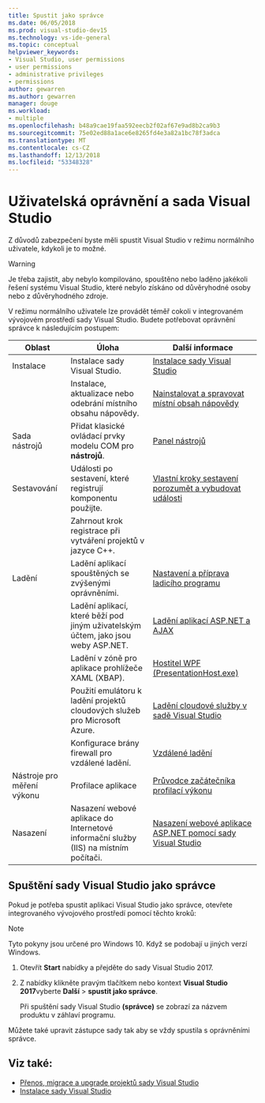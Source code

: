```yaml
---
title: Spustit jako správce
ms.date: 06/05/2018
ms.prod: visual-studio-dev15
ms.technology: vs-ide-general
ms.topic: conceptual
helpviewer_keywords:
- Visual Studio, user permissions
- user permissions
- administrative privileges
- permissions
author: gewarren
ms.author: gewarren
manager: douge
ms.workload:
- multiple
ms.openlocfilehash: b48a9cae19faa592eecb2f02af67e9ad8b2ca9b3
ms.sourcegitcommit: 75e02ed88a1ace6e8265fd4e3a82a1bc78f3adca
ms.translationtype: MT
ms.contentlocale: cs-CZ
ms.lasthandoff: 12/13/2018
ms.locfileid: "53348328"
---
```

# <a name="user-permissions-and-visual-studio"></a>Uživatelská oprávnění a sada Visual Studio

Z důvodů zabezpečení byste měli spustit Visual Studio v režimu normálního uživatele, kdykoli je to možné.

> [!WARNING]
> Je třeba zajistit, aby nebylo kompilováno, spouštěno nebo laděno jakékoli řešení systému Visual Studio, které nebylo získáno od důvěryhodné osoby nebo z důvěryhodného zdroje.

V režimu normálního uživatele lze provádět téměř cokoli v integrovaném vývojovém prostředí sady Visual Studio. Budete potřebovat oprávnění správce k následujícím postupem:

|Oblast|Úloha|Další informace|
|----------|----------| - |
|Instalace|Instalace sady Visual Studio.|[Instalace sady Visual Studio](../install/install-visual-studio.md)|
||Instalace, aktualizace nebo odebrání místního obsahu nápovědy.|[Nainstalovat a spravovat místní obsah nápovědy](../help-viewer/install-manage-local-content.md)|
|Sada nástrojů|Přidat klasické ovládací prvky modelu COM pro **nástrojů**.|[Panel nástrojů](../ide/reference/toolbox.md)|
|Sestavování|Události po sestavení, které registrují komponentu použijte.|[Vlastní kroky sestavení porozumět a vybudovat události](/cpp/ide/understanding-custom-build-steps-and-build-events)|
||Zahrnout krok registrace při vytváření projektů v jazyce C++.||
|Ladění|Ladění aplikací spouštěných se zvýšenými oprávněními.|[Nastavení a příprava ladicího programu](../debugger/debugger-settings-and-preparation.md)|
||Ladění aplikací, které běží pod jiným uživatelským účtem, jako jsou weby ASP.NET.|[Ladění aplikací ASP.NET a AJAX](../debugger/debugging-aspnet-and-ajax-applications.md)|
||Ladění v zóně pro aplikace prohlížeče XAML (XBAP).|[Hostitel WPF (PresentationHost.exe)](/dotnet/framework/wpf/app-development/wpf-host-presentationhost-exe)|
||Použití emulátoru k ladění projektů cloudových služeb pro Microsoft Azure.|[Ladění cloudové služby v sadě Visual Studio](/azure/vs-azure-tools-debug-cloud-services-virtual-machines)|
||Konfigurace brány firewall pro vzdálené ladění.|[Vzdálené ladění](../debugger/remote-debugging.md)|
|Nástroje pro měření výkonu|Profilace aplikace|[Průvodce začátečníka profilací výkonu](../profiling/beginners-guide-to-performance-profiling.md)|
|Nasazení|Nasazení webové aplikace do Internetové informační služby (IIS) na místním počítači.|[Nasazení webové aplikace ASP.NET pomocí sady Visual Studio](/aspnet/web-forms/overview/older-versions-getting-started/deployment-to-a-hosting-provider/)|

## <a name="run-visual-studio-as-an-administrator"></a>Spuštění sady Visual Studio jako správce

Pokud je potřeba spustit aplikaci Visual Studio jako správce, otevřete integrovaného vývojového prostředí pomocí těchto kroků:

> [!NOTE]
> Tyto pokyny jsou určené pro Windows 10. Když se podobají u jiných verzí Windows.

1. Otevřít **Start** nabídky a přejděte do sady Visual Studio 2017.

1. Z nabídky klikněte pravým tlačítkem nebo kontext **Visual Studio 2017**vyberte **Další** > **spustit jako správce**.

   Při spuštění sady Visual Studio **(správce)** se zobrazí za názvem produktu v záhlaví programu.

Můžete také upravit zástupce sady tak aby se vždy spustila s oprávněními správce.

## <a name="see-also"></a>Viz také:

- [Přenos, migrace a upgrade projektů sady Visual Studio](../porting/port-migrate-and-upgrade-visual-studio-projects.md)
- [Instalace sady Visual Studio](../install/install-visual-studio.md)